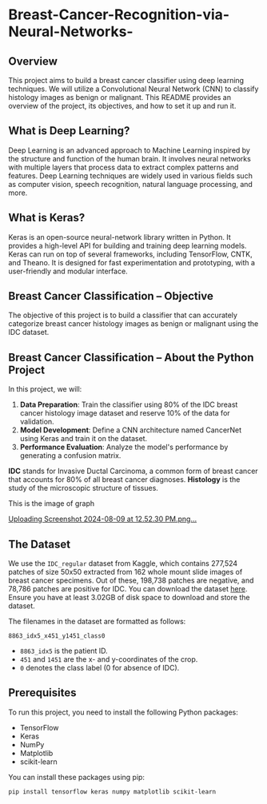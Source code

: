 # Breast-Cancer-Recognition-via-Neural-Networks-


## Overview

This project aims to build a breast cancer classifier using deep learning techniques. We will utilize a Convolutional Neural Network (CNN) to classify histology images as benign or malignant. This README provides an overview of the project, its objectives, and how to set it up and run it.

## What is Deep Learning?

Deep Learning is an advanced approach to Machine Learning inspired by the structure and function of the human brain. It involves neural networks with multiple layers that process data to extract complex patterns and features. Deep Learning techniques are widely used in various fields such as computer vision, speech recognition, natural language processing, and more.

## What is Keras?

Keras is an open-source neural-network library written in Python. It provides a high-level API for building and training deep learning models. Keras can run on top of several frameworks, including TensorFlow, CNTK, and Theano. It is designed for fast experimentation and prototyping, with a user-friendly and modular interface.

## Breast Cancer Classification – Objective

The objective of this project is to build a classifier that can accurately categorize breast cancer histology images as benign or malignant using the IDC dataset.

## Breast Cancer Classification – About the Python Project

In this project, we will:

1. **Data Preparation**: Train the classifier using 80% of the IDC breast cancer histology image dataset and reserve 10% of the data for validation.
2. **Model Development**: Define a CNN architecture named CancerNet using Keras and train it on the dataset.
3. **Performance Evaluation**: Analyze the model's performance by generating a confusion matrix.

**IDC** stands for Invasive Ductal Carcinoma, a common form of breast cancer that accounts for 80% of all breast cancer diagnoses. **Histology** is the study of the microscopic structure of tissues.

This is the image of graph

[Uploading Screenshot 2024-08-09 at 12.52.30 PM.png…]()

## The Dataset

We use the `IDC_regular` dataset from Kaggle, which contains 277,524 patches of size 50x50 extracted from 162 whole mount slide images of breast cancer specimens. Out of these, 198,738 patches are negative, and 78,786 patches are positive for IDC. You can download the dataset [here](https://www.kaggle.com/c/histopathologic-cancer-detection/data). Ensure you have at least 3.02GB of disk space to download and store the dataset.

The filenames in the dataset are formatted as follows:

`8863_idx5_x451_y1451_class0`

- `8863_idx5` is the patient ID.
- `451` and `1451` are the x- and y-coordinates of the crop.
- `0` denotes the class label (0 for absence of IDC).

## Prerequisites

To run this project, you need to install the following Python packages:

- TensorFlow
- Keras
- NumPy
- Matplotlib
- scikit-learn

You can install these packages using pip:

```bash
pip install tensorflow keras numpy matplotlib scikit-learn



